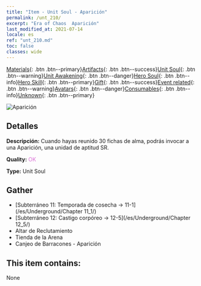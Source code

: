 ```yaml
---
title: "Item - Unit Soul - Aparición"
permalink: /unt_210/
excerpt: "Era of Chaos  Aparición"
last_modified_at: 2021-07-14
locale: es
ref: "unt_210.md"
toc: false
classes: wide
---
```

 [Materials](/ItemsES/){: .btn .btn--primary}[Artifacts](/ItemsES/Artifacts/){: .btn .btn--success}[Unit Soul](/ItemsES/UnitSoul/){: .btn .btn--warning}[Unit Awakening](/ItemsES/UnitAwakening/){: .btn .btn--danger}[Hero Soul](/ItemsES/HeroSoul/){: .btn .btn--info}[Hero Skill](/ItemsES/HeroSkill/){: .btn .btn--primary}[Gift](/ItemsES/Gift/){: .btn .btn--success}[Event related](/ItemsES/Events/){: .btn .btn--warning}[Avatars](/ItemsES/Avatars/){: .btn .btn--danger}[Consumables](/ItemsES/Consumables/){: .btn .btn--info}[Unknown](/ItemsES/Unknown/){: .btn .btn--primary}

 ![Aparición](/images/u/ti_youling.jpg)

## Detalles
 **Descripción:** Cuando hayas reunido 30 fichas de alma, podrás invocar a una Aparición, una unidad de aptitud SR.

 **Quality:** <span style="color: #DA70D6">OK</span>

 **Type:** Unit Soul

## Gather

*    [Subterráneo 11: Temporada de cosecha -> 11-1](/es/Underground/Chapter 11_1/) 
*    [Subterráneo 12: Castigo corpóreo -> 12-5](/es/Underground/Chapter 12_5/) 
*    Altar de Reclutamiento 
*    Tienda de la Arena 
*    Canjeo de Barracones - Aparición 

## This item contains:

  None

